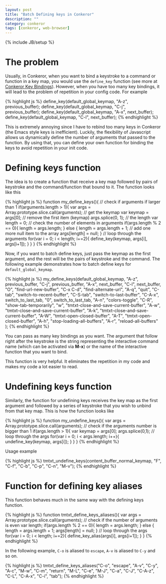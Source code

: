 ```yaml
---
layout: post
title: "Batch Defining keys in Conkeror"
description: ""
category: conkeror
tags: [conkeror, web-browser]
---
```

{% include JB/setup %}

# The problem

Usually, in Conkeror, when you want to bind a keystroke to a command or function
in a key map, you would use the `define_key` function (see more at
[Conkeror Key Bindings](http://conkeror.org/KeyBindings)). However, when you
have too many key bindings, it will lead to the problem of repetition in your
config code. For example

{% highlight js %}
define_key(default_global_keymap, "A-z", previous_buffer);
define_key(default_global_keymap, "C-j", previous_buffer);
define_key(default_global_keymap, "A-x", next_buffer);
define_key(default_global_keymap, "C-l", next_buffer);
{% endhighlight %}

This is extremely annoying since I have to rebind too many keys in Conkeror (the
Emacs style keys is inefficient). Luckily, the flexibility of Javascript allows
us dynamically define the number of arguments that passed to the function. By
using that, you can define your own function for binding the keys to avoid
repetition in your init code.

<!-- more -->

# Defining keys function

The idea is to create a function that receive a key map followed by pairs of
keystroke and the command/function that bound to it. The function looks like
this

{% highlight js %}
function my_define_keys(){
  // check if arguments if larger than 1
  if(arguments.length > 1){
	var args = Array.prototype.slice.call(arguments);
	// get the keymap
	var keymap = args[0];
	// remove the first item (keymap)
	args.splice(0, 1);
	// the length
	var length = 0;
	// check the number of elements in arguments
	if(args.length % 2 == 0){
	  length = args.length;
	} else {
	  length = args.length + 1;
	  // add one more null item to the array
	  args[length] = null;
	}
	// loop through the arguments
	for(var i = 0; i < length; i+=2){
	  define_key(keymap, args[i], args[i+1]);
	}
  }
}
{% endhighlight %}

Now, if you want to batch define keys, just pass the keymap as the first
argument, and the rest will be the pairs of keystroke and the command. The
following example demonstrates how to batch define keys for `default_global_keymap`.

{% highlight js %}
my_define_keys(default_global_keymap,
				  "A-z",		previous_buffer,
				  "C-j",		previous_buffer,
				  "A-x",		next_buffer,
				  "C-l",		next_buffer,
				  "O",			"find-url-new-buffer",
				  "C-x C-d",	"find-alternate-url",
				  "A-q",		"quit",
				  "C-tab",		"switch-to-recent-buffer",
				  "C-S-tab",	"switch-to-last-buffer",
				  "C-A-x",		switch_to_last_tab,
				  "0",			switch_to_last_tab,
				  "A-n",		"colors-toggle",
				  "C-R",		"show-tab-temporarily",
				  "w",			"tmtxt-close-and-save-current-buffer",
				  "A-w",		"tmtxt-close-and-save-current-buffer",
				  "A-k",		"tmtxt-close-and-save-current-buffer",
				  "A-W",		"tmtxt-open-closed-buffer",
				  "A-T",		"tmtxt-open-closed-buffer",
				  "A-h",		"stop-loading-all-buffers",
				  "A-r",		"reload-all-buffers"
				 );
{% endhighlight %}

You can pass as many key bindings as you want. The argument that follow right
after the keystroke is the string representing the interactive command name
(which can be activated via **M-x**) or the name of the interactive function
that you want to bind.

This function is very helpful. It eliminates the repetition in my code and makes
my code a lot easier to read.

# Undefining keys function

Similarly, the function for undefining keys receives the key map as the first
argument and followed by a series of keystroke that you wish to unbind from that
key map. This is how the function looks like

{% highlight js %}
function my_undefine_keys(){
  var args = Array.prototype.slice.call(arguments);
  // check if the arguments number is bigger than 1
  if(args.length > 1){
	var keymap = args[0];
	args.splice(0,1);
	// loop through the args
	for(var i = 0; i < args.length; i++){
	  undefine_key(keymap, args[i]);
	}
  }
}
{% endhighlight %}

Usage example

{% highlight js %}
tmtxt_undefine_keys(content_buffer_normal_keymap, "F", "C-f", "C-b", "C-p", "C-n", "M-v");
{% endhighlight %}

# Function for defining key aliases

This function behaves much in the same way with the defining keys function.

{% highlight js %}
function tmtxt_define_keys_aliases(){
  var args = Array.prototype.slice.call(arguments);
  // check if the number of arguments is even
  var length;
  if(args.length % 2 == 0){
	length = args.length;
  } else {
	length = args.length + 1;
	args[length] = null;
  }
  // loop through the args
  for(var i = 0; i < length; i+=2){
	define_key_alias(args[i], args[i+1]);
  }
}
{% endhighlight %}

In the following example, `C-o` is aliased to `escape`, `A-v` is aliased to
`C-y` and so on.

{% highlight js %}
tmtxt_define_keys_aliases("C-o",			"escape",
						  "A-v",			"C-y",
						  "A-c",			"M-w",
						  "C-m",			"return",
						  "M-L",			"C-e",
						  "M-J",			"C-a",
						  "C-J",			"C-A-z",
						  "C-L",			"C-A-x",
						  "C-i",			"tab");
{% endhighlight %}

